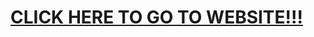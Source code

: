 [CLICK HERE TO GO TO WEBSITE!!!](http://theboss15.github.io)
============================================================
